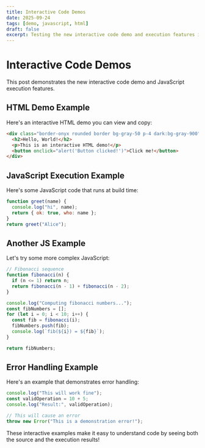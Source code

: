 ```yaml
---
title: Interactive Code Demos
date: 2025-09-24
tags: [demo, javascript, html]
draft: false
excerpt: Testing the new interactive code demo and execution features in blog posts.
---
```


# Interactive Code Demos

This post demonstrates the new interactive code demo and JavaScript execution features.

## HTML Demo Example

Here's an interactive HTML demo you can view and copy:

```html demo
<div class="border-onyx rounded border bg-gray-50 p-4 dark:bg-gray-900">
  <h2>Hello, World!</h2>
  <p>This is an interactive HTML demo!</p>
  <button onclick="alert('Button clicked!')">Click me!</button>
</div>
```

## JavaScript Execution Example

Here's some JavaScript code that runs at build time:

```js run
function greet(name) {
  console.log("hi", name);
  return { ok: true, who: name };
}
return greet("Alice");
```

## Another JS Example

Let's try some more complex JavaScript:

```javascript run
// Fibonacci sequence
function fibonacci(n) {
  if (n <= 1) return n;
  return fibonacci(n - 1) + fibonacci(n - 2);
}

console.log("Computing fibonacci numbers...");
const fibNumbers = [];
for (let i = 0; i < 10; i++) {
  const fib = fibonacci(i);
  fibNumbers.push(fib);
  console.log(`fib(${i}) = ${fib}`);
}

return fibNumbers;
```

## Error Handling Example

Here's an example that demonstrates error handling:

```js run
console.log("This will work fine");
const validOperation = 10 + 5;
console.log("Result:", validOperation);

// This will cause an error
throw new Error("This is a demonstration error!");
```

These interactive examples make it easy to understand code by seeing both the source and the execution results!
